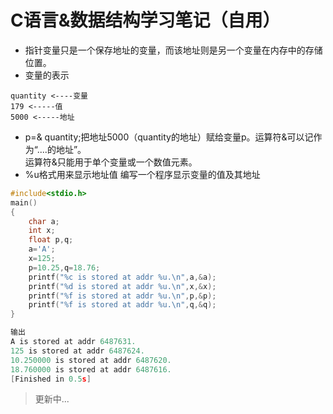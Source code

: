 C语言&数据结构学习笔记（自用）
==========
* 指针变量只是一个保存地址的变量，而该地址则是另一个变量在内存中的存储位置。
* 变量的表示
```
quantity <----变量
179 <-----值
5000 <-----地址
```
* p=& quantity;把地址5000（quantity的地址）赋给变量p。运算符&可以记作为“....的地址”。<br>运算符&只能用于单个变量或一个数值元素。
* %u格式用来显示地址值
编写一个程序显示变量的值及其地址
```c
#include<stdio.h>
main()
{
	char a;
	int x;
	float p,q;
	a='A';
	x=125;
	p=10.25,q=18.76;
	printf("%c is stored at addr %u.\n",a,&a);
	printf("%d is stored at addr %u.\n",x,&x);
	printf("%f is stored at addr %u.\n",p,&p);
	printf("%f is stored at addr %u.\n",q,&q);
}

输出
A is stored at addr 6487631.
125 is stored at addr 6487624.
10.250000 is stored at addr 6487620.
18.760000 is stored at addr 6487616.
[Finished in 0.5s]
```

>更新中...
